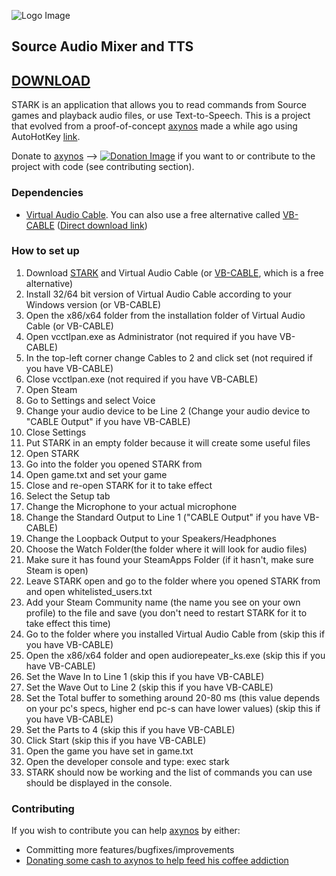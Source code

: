 ![Logo Image](http://i.imgur.com/Nryqfgk.pngg)
## Source Audio Mixer and TTS

## [DOWNLOAD](https://github.com/GrimReaperFloof/STARK/blob/master/DOWNLOAD%20EXE%20FILE%20HERE/STARK.exe?raw=true)

STARK is an application that allows you to read commands from Source games and playback audio files, or use Text-to-Speech.
This is a project that evolved from a proof-of-concept [axynos](https://github.com/axynos) made a while ago using AutoHotKey [link](https://github.com/axynos/CSGO-Text-To-Speech).

Donate to [axynos](https://github.com/axynos) --> [![Donation Image](http://i.imgur.com/fbH2hRv.png)](https://www.paypal.com/cgi-bin/webscr?cmd=_s-xclick&hosted_button_id=LB5YVGD9F8U5L) if you want to or contribute to the project with code (see contributing section).

### Dependencies
* [Virtual Audio Cable](http://software.muzychenko.net/eng/vac.htm). You can also use a free alternative called [VB-CABLE](http://vb-audio.pagesperso-orange.fr/Cable/index.htm) ([Direct download link](http://vbaudio.jcedeveloppement.com/Download_CABLE/VBCABLE_Driver_Pack43.zip))


### How to set up
1. Download [STARK](http://google.com) and Virtual Audio Cable (or [VB-CABLE](http://www.vb-audio.com/Cable/index.htm), which is a free alternative)
2. Install 32/64 bit version of Virtual Audio Cable according to your Windows version (or VB-CABLE)
3. Open the x86/x64 folder from the installation folder of Virtual Audio Cable (or VB-CABLE)
4. Open vcctlpan.exe as Administrator (not required if you have VB-CABLE)
5. In the top-left corner change Cables to 2 and click set (not required if you have VB-CABLE)
6. Close vcctlpan.exe (not required if you have VB-CABLE)
7. Open Steam
8. Go to Settings and select Voice
9. Change your audio device to be Line 2 (Change your audio device to "CABLE Output" if you have VB-CABLE)
10. Close Settings
11. Put STARK in an empty folder because it will create some useful files
12. Open STARK
13. Go into the folder you opened STARK from
14. Open game.txt and set your game
15. Close and re-open STARK for it to take effect
16. Select the Setup tab
17. Change the Microphone to your actual microphone
18. Change the Standard Output to Line 1 ("CABLE Output" if you have VB-CABLE)
19. Change the Loopback Output to your Speakers/Headphones
20. Choose the Watch Folder(the folder where it will look for audio files)
21. Make sure it has found your SteamApps Folder (if it hasn't, make sure Steam is open)
22. Leave STARK open and go to the folder where you opened STARK from and open whitelisted_users.txt
23. Add your Steam Community name (the name you see on your own profile) to the file and save (you don't need to restart STARK for it to take effect this time)
24. Go to the folder where you installed Virtual Audio Cable from (skip this if you have VB-CABLE)
25. Open the x86/x64 folder and open audiorepeater_ks.exe (skip this if you have VB-CABLE)
26. Set the Wave In to Line 1 (skip this if you have VB-CABLE)
27. Set the Wave Out to Line 2 (skip this if you have VB-CABLE)
28. Set the Total buffer to something around 20-80 ms (this value depends on your pc's specs, higher end pc-s can have lower values) (skip this if you have VB-CABLE)
29. Set the Parts to 4 (skip this if you have VB-CABLE)
30. Click Start (skip this if you have VB-CABLE)
31. Open the game you have set in game.txt
32. Open the developer console and type: exec stark
33. STARK should now be working and the list of commands you can use should be displayed in the console.

### Contributing
If you wish to contribute you can help [axynos](https://github.com/axynos) by either:
* Committing more features/bugfixes/improvements
* [Donating some cash to axynos to help feed his coffee addiction](https://www.paypal.com/cgi-bin/webscr?cmd=_s-xclick&hosted_button_id=LB5YVGD9F8U5L)
